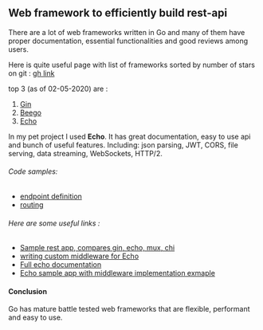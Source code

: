 ## Web framework to efficiently build rest-api

There are a lot of web frameworks written in Go and many of them have proper documentation, essential functionalities and good reviews among users.

Here is quite useful page with list of frameworks sorted by number of stars on git : [gh link](https://github.com/mingrammer/go-web-framework-stars)

top 3 (as of 02-05-2020) are :

1. [Gin](https://github.com/gin-gonic/gin)
2. [Beego](https://beego.me/)
3. [Echo](https://github.com/labstack/echo)

In my pet project I used **Echo**. It has great documentation, easy to use api and bunch of useful features. Including: json parsing, JWT, CORS, file serving, data streaming, WebSockets, HTTP/2.

###### Code samples:
* [endpoint definition](https://github.com/gwalen/bettertomorrow/blob/master/context/employee/restapi/employee_routes.go)
* [routing](https://github.com/gwalen/bettertomorrow/blob/master/route/routes.go)

###### Here are some useful links :
* [Sample rest app, compares gin, echo, mux, chi](https://brunoscheufler.com/blog/2019-04-26-choosing-the-right-go-web-framework)
* [writing custom middleware for Echo](https://ednsquare.com/story/golang-how-to-setup-basic-middleware-with-golang-echo-framework------pBJHaZ)
* [Full echo documentation](https://echo.labstack.com/)
* [Echo sample app with middleware implementation exmaple](https://github.com/eurie-inc/echo-sample)

#### Conclusion
Go has mature battle tested web frameworks that are flexible, performant and easy to use.
